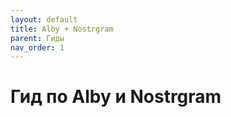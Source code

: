```yaml
---
layout: default
title: Alby + Nostrgram
parent: Гиды
nav_order: 1
---
```


# Гид по Alby и Nostrgram


